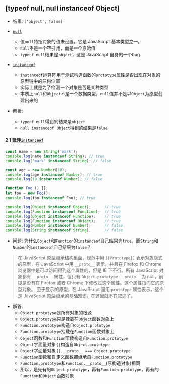## [typeof null, null instanceof Object]
+ 结果: `['object', false]`
+ [`null`](https://developer.mozilla.org/zh-CN/docs/Web/JavaScript/Reference/Global_Objects/null)
  + 值`null`特指对象的值未设置。它是 JavaScript 基本类型之一。
  + `null`不是一个空引用，而是一个原始值
  + `typeof null`结果是`object`，这是 JavaScript 自身的一个bug
+ [`instanceof`](https://developer.mozilla.org/zh-CN/docs/Web/JavaScript/Reference/Operators/instanceof)
  + `instanceof`运算符用于测试构造函数的`prototype`属性是否出现在对象的原型链中的任何位置
  + 实际上就是为了检测一个对象是否是某种类型
  + 本质上`null`和`Object`不是一个数据类型，`null`值并不是以`Object`为原型创建出来的

+ 解析:
  + `typeof null`得到的结果是`object`
  + `null instanceof Object`得到的结果是`false`

#### 2.1 [延伸`instanceof`](https://www.ibm.com/developerworks/cn/web/1306_jiangjj_jsinstanceof/index.html)

```javascript
const name = new String('mark');
console.log(name instanceof String); // true
console.log('mark' instanceof String); // false

const age = new Number(18);
console.log(age instanceof Number); // true
console.log(18 instanceof Number); // false

function Foo () {};
let foo = new Foo();
console.log(foo instanceof Foo); // true

console.log(Object instanceof Object);      // true
console.log(Function instanceof Function);  // true
console.log(Object instanceof Function);    // true
console.log(Function instanceof Object);    // true
console.log(Number instanceof Number);      // false
console.log(String instanceof String);      // false
```
+ 问题: 为什么`Object`和`Function`的`instanceof`自己结果为`true`，而`String`和`Number`的`instanceof`自己结果为`false`？

> 在 JavaScript 原型继承结构里面，规范中用 `[[Prototype]]` 表示对象隐式的原型，在 JavaScript 中用 `__proto__` 表示，并且在 Firefox 和 Chrome 浏览器中是可以访问得到这个属性的，但是 IE 下不行。所有 JavaScript 对象都有 `__proto__` 属性，但只有 `Object.prototype.__proto__` 为 null，前提是没有在 Firefox 或者 Chrome 下修改过这个属性。这个属性指向它的原型对象。 至于显示的原型，在 JavaScript 里用 `prototype` 属性表示，这个是 JavaScript 原型继承的基础知识，在这里就不在叙述了。

+ 解答:
  + `Object.prototype`是所有对象的根源
  + `Object.prototype`只是挂载在`Object`函数对象上
  + `Function.prototype`构造自`Object.prototype`
  + `Function.prototype`挂载在`Function`函数对象上
  + `Object`函数和`Function`函数构造自`Function.prototype`
  + `Object`字面量对象`{}`构造自`Object.prototype`
  + `Object`字面量对象`{}.__proto__ === Object.prototype`
  + `Function`函数和自定义函数都继承自`Function.prototype`
  + `Function.prototype`和`Function.__proto__`(原构造对象)相同
  + 所以，是先有的`Object.prototype`，再有`Function.prototype`，再有的`Function`和`Object`函数对象  
